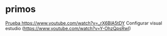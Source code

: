 # primos
[Prueba
](https://www.youtube.com/watch?v=_rX6BlA5tDY)https://www.youtube.com/watch?v=_rX6BlA5tDY   Configurar visual estudio
(https://www.youtube.com/watch?v=Y-OhzQpsRwI)  
